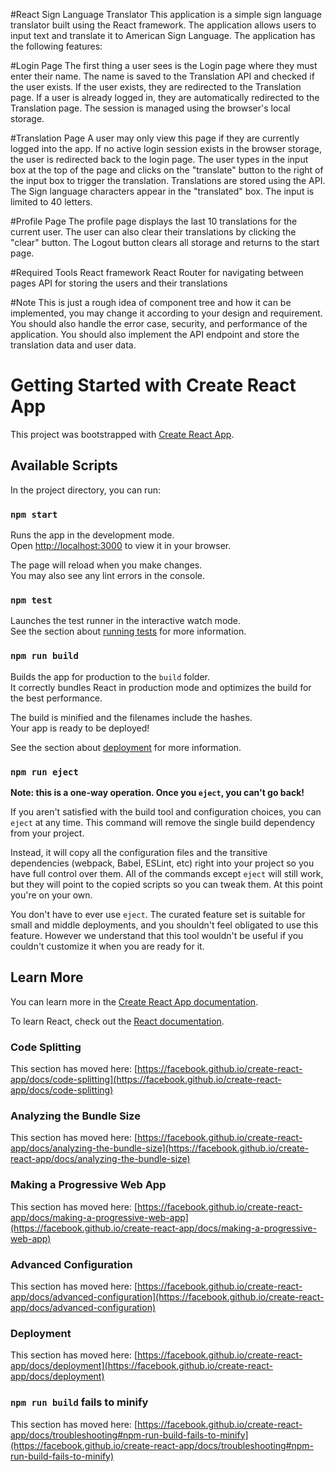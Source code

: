 #React Sign Language Translator
This application is a simple sign language translator built using the React framework. The application allows users 
to input text and translate it to American Sign Language. The application has the following features:

#Login Page
The first thing a user sees is the Login page where they must enter their name. The name is saved to the Translation API 
and checked if the user exists. If the user exists, they are redirected to the Translation page. If a user is already 
logged in, they are automatically redirected to the Translation page. The session is managed using the browser's local storage.

#Translation Page
A user may only view this page if they are currently logged into the app. If no active login session exists in 
the browser storage, the user is redirected back to the login page.
The user types in the input box at the top of the page and clicks on the "translate" button to the right of the 
input box to trigger the translation. Translations are stored using the API. The Sign language characters appear 
in the "translated" box. The input is limited to 40 letters.

#Profile Page
The profile page displays the last 10 translations for the current user. The user can also clear their translations by clicking 
the "clear" button. The Logout button clears all storage and returns to the start page.

#Required Tools
React framework
React Router for navigating between pages
API for storing the users and their translations

#Note
This is just a rough idea of component tree and how it can be implemented, you may 
change it according to your design and requirement.
You should also handle the error case, security, and performance of the application.
You should also implement the API endpoint and store the translation data and user data.


# Getting Started with Create React App

This project was bootstrapped with [Create React App](https://github.com/facebook/create-react-app).

## Available Scripts

In the project directory, you can run:

### `npm start`

Runs the app in the development mode.\
Open [http://localhost:3000](http://localhost:3000) to view it in your browser.

The page will reload when you make changes.\
You may also see any lint errors in the console.

### `npm test`

Launches the test runner in the interactive watch mode.\
See the section about [running tests](https://facebook.github.io/create-react-app/docs/running-tests) for more information.

### `npm run build`

Builds the app for production to the `build` folder.\
It correctly bundles React in production mode and optimizes the build for the best performance.

The build is minified and the filenames include the hashes.\
Your app is ready to be deployed!

See the section about [deployment](https://facebook.github.io/create-react-app/docs/deployment) for more information.

### `npm run eject`

**Note: this is a one-way operation. Once you `eject`, you can't go back!**

If you aren't satisfied with the build tool and configuration choices, you can `eject` at any time. This command will remove the single build dependency from your project.

Instead, it will copy all the configuration files and the transitive dependencies (webpack, Babel, ESLint, etc) right into your project so you have full control over them. All of the commands except `eject` will still work, but they will point to the copied scripts so you can tweak them. At this point you're on your own.

You don't have to ever use `eject`. The curated feature set is suitable for small and middle deployments, and you shouldn't feel obligated to use this feature. However we understand that this tool wouldn't be useful if you couldn't customize it when you are ready for it.

## Learn More

You can learn more in the [Create React App documentation](https://facebook.github.io/create-react-app/docs/getting-started).

To learn React, check out the [React documentation](https://reactjs.org/).

### Code Splitting

This section has moved here: [https://facebook.github.io/create-react-app/docs/code-splitting](https://facebook.github.io/create-react-app/docs/code-splitting)

### Analyzing the Bundle Size

This section has moved here: [https://facebook.github.io/create-react-app/docs/analyzing-the-bundle-size](https://facebook.github.io/create-react-app/docs/analyzing-the-bundle-size)

### Making a Progressive Web App

This section has moved here: [https://facebook.github.io/create-react-app/docs/making-a-progressive-web-app](https://facebook.github.io/create-react-app/docs/making-a-progressive-web-app)

### Advanced Configuration

This section has moved here: [https://facebook.github.io/create-react-app/docs/advanced-configuration](https://facebook.github.io/create-react-app/docs/advanced-configuration)

### Deployment

This section has moved here: [https://facebook.github.io/create-react-app/docs/deployment](https://facebook.github.io/create-react-app/docs/deployment)

### `npm run build` fails to minify

This section has moved here: [https://facebook.github.io/create-react-app/docs/troubleshooting#npm-run-build-fails-to-minify](https://facebook.github.io/create-react-app/docs/troubleshooting#npm-run-build-fails-to-minify)
